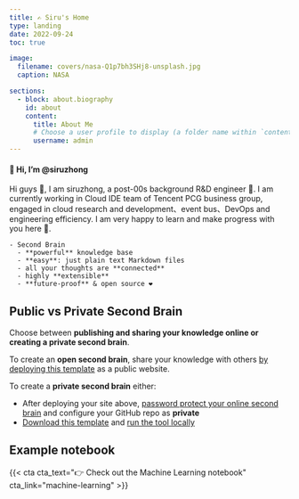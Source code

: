 ```yaml
---
title: ✍️ Siru's Home
type: landing
date: 2022-09-24
toc: true

image:
  filename: covers/nasa-Q1p7bh3SHj8-unsplash.jpg
  caption: NASA

sections:
  - block: about.biography
    id: about
    content:
      title: About Me
      # Choose a user profile to display (a folder name within `content/authors/`)
      username: admin
---
```

#### 👋 Hi, I’m @siruzhong

Hi guys 👀, I am siruzhong, a post-00s background R&D engineer 🌱. I am currently working in Cloud IDE team of Tencent PCG business group, engaged in cloud research and development、event bus、DevOps and engineering efficiency. I am very happy to learn and make progress with you here 💞️.

```markmap
- Second Brain
  - **powerful** knowledge base
  - **easy**: just plain text Markdown files
  - all your thoughts are **connected**
  - highly **extensible**
  - **future-proof** & open source ❤️
```

## Public vs Private Second Brain

Choose between **publishing and sharing your knowledge online or creating a private second brain**.

To create an **open second brain**, share your knowledge with others [by deploying this template](https://wowchemy.com/hugo-themes/) as a public website.

To create a **private second brain** either:

- After deploying your site above, [password protect your online second brain](https://docs.netlify.com/visitor-access/password-protection/) and configure your GitHub repo as **private**
- [Download this template](https://github.com/wowchemy/hugo-second-brain-theme) and [run the tool locally](https://wowchemy.com/docs/getting-started/install-hugo-extended/)

## Example notebook

{{< cta cta_text="👉 Check out the Machine Learning notebook" cta_link="machine-learning" >}}
